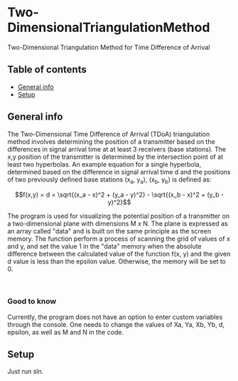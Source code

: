 # Two-DimensionalTriangulationMethod
Two-Dimensional Triangulation Method for Time Difference of Arrival

## Table of contents
* [General info](#general-info)
* [Setup](#setup)

## General info
The Two-Dimensional Time Difference of Arrival (TDoA) triangulation method involves determining the position of a transmitter based on the differences in signal arrival time at at least 3 receivers (base stations). The x,y position of the transmitter is determined by the intersection point of at least two hyperbolas. An example equation for a single hyperbola, determined based on the difference in signal arrival time d and the positions of two previously defined base stations (x<sub>a</sub>, y<sub>a</sub>), (x<sub>b</sub>, y<sub>b</sub>) is defined as:
```math
f(x,y) = d = \sqrt{(x_a - x)^2 + (y_a - y)^2} - \sqrt{(x_b - x)^2 + (y_b - y)^2}
```

The program is used for visualizing the potential position of a transmitter on a two-dimensional plane with dimensions M x N.
The plane is expressed as an array called "data" and is built on the same principle as the screen memory.
The function perform a process of scanning the grid of values of x and y, and set the value 1 in the "data" memory when the absolute difference between the calculated value of the function f(x, y) and the given d value is less than the epsilon value.
Otherwise, the memory will be set to 0.

</br>

### Good to know
Currently, the program does not have an option to enter custom variables through the console. One needs to change the values of Xa, Ya, Xb, Yb, d, epsilon, as well as M and N in the code.

## Setup
Just run sln.


